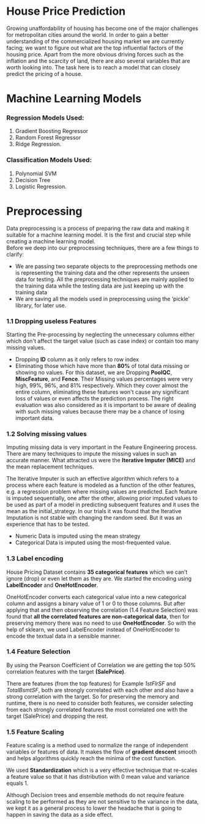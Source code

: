 # House Price Prediction
Growing unaffordability of housing has become one of the major challenges for metropolitan cities around the world. In order to gain a better understanding of the commercialized housing market we are currently facing; we want to figure out what are the top influential factors of the housing price. Apart from the more obvious driving forces such as the inflation and the scarcity of land, there are also several variables that are worth looking into. The task here is to reach a model that can closely predict the pricing of a house.

# Machine Learning Models 
### Regression Models Used: 
  1. Gradient Boosting Regressor
  2. Random Forest Regressor
  3. Ridge Regression.
### Classification Models Used:
  1. Polynomial SVM
  2. Decision Tree
  3. Logistic Regression.

# Preprocessing
Data preprocessing is a process of preparing the raw data and making it suitable for a machine learning model. It is the first and crucial step while creating a machine learning model.<br>
Before we deep into our preprocessing techniques, there are a few things to clarify:
  - We are passing two separate objects to the preprocessing methods one is representing the training data and the other represents the unseen data for testing. All the preprocessing techniques are mainly applied to the training data while the testing data are just keeping up with the training data
  - We are saving all the models used in preprocessing using the ‘pickle’ library, for later use.

### 1.1 Dropping useless Features
Starting the Pre-processing by neglecting the unnecessary columns either which don't affect the target value (such as case index) or contain too many missing values.

- Dropping **ID** column as it only refers to row index
- Eliminating those which have more than **80%** of total data missing or showing no values. For this dataset, we are Dropping **PoolQC**, **MiscFeature**, and **Fence**. Their Missing values percentages were very high, 99%, 96%, and 81% respectively. Which they cover almost the entire column, eliminating these features won't cause any significant loss of values or even affects the prediction process. The right evaluation was also considered as it is important to be aware of dealing with such missing values because there may be a chance of losing important data.

### 1.2 Solving missing values
Imputing missing data is very important in the Feature Engineering process. There are many techniques to impute the missing values in such an accurate manner. What attracted us were the **Iterative Imputer (MICE)** and the mean replacement techniques. 

The Iterative Imputer is such an effective algorithm which refers to a process where each feature is modeled as a function of the other features, e.g. a regression problem where missing values are predicted. Each feature is imputed sequentially, one after the other, allowing prior imputed values to be used as part of a model in predicting subsequent features and it uses the mean as the initial_strategy. In our trials it was found that the Iterative Imputation is not stable with changing the random seed. But it was an experience that has to be tested.
- Numeric Data is imputed using the mean strategy
- Categorical Data is imputed using the most-frequented value.

### 1.3 Label encoding
House Pricing Dataset contains **35 categorical features** which we can’t ignore (drop) or even let them as they are. We started the encoding using **LabelEncoder** and **OneHotEncoder**. 

OneHotEncoder converts each categorical value into a new categorical column and assigns a binary value of 1 or 0 to those columns. But after applying that and then observing the correlation (1.4 Feature Selection) was found that **all the correlated features are non-categorical data**, then for preserving memory there was no need to use **OneHotEncoder**. So with the help of sklearn, we used LabelEncoder instead of OneHotEncoder to encode the textual data in a sensible manner.

### 1.4 Feature Selection
By using the Pearson Coefficient of Correlation we are getting the top 50% correlation features with the target **(SalePrice)**. 

There are features (from the top features) for Example *1stFlrSF* and *TotalBsmtSF*, both are strongly correlated with each other and also have a strong correlation with the target. So for preserving the memory and runtime, there is no need to consider both features, we consider selecting from each strongly correlated features the most correlated one with the target (SalePrice) and dropping the rest.

### 1.5 Feature Scaling
Feature scaling is a method used to normalize the range of independent variables or features of data. It makes the flow of **gradient descent** smooth and helps algorithms quickly reach the minima of the cost function. 

We used **Standardization** which is a very effective technique that re-scales a feature value so that it has distribution with 0 mean value and variance equals 1. 

Although Decision trees and ensemble methods do not require feature scaling to be performed as they are not sensitive to the variance in the data, we kept it as a general process to lower the headache that is going to happen in saving the data as a side effect.
